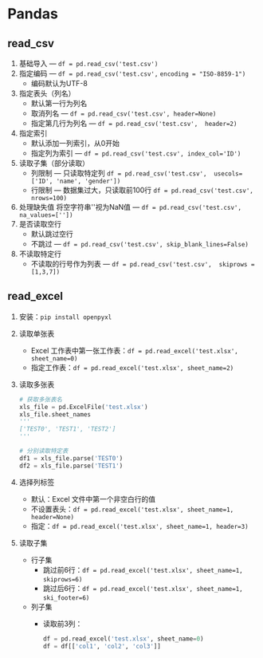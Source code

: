 # Pandas

## read_csv

1. 基础导入 — `df = pd.read_csv('test.csv')` 
2. 指定编码 — `df = pd.read_csv('test.csv',` `encoding = "ISO-8859-1")`
    - 编码默认为UTF-8
3. 指定表头（列名）
    - 默认第一行为列名
    - 取消列名 — `df = pd.read_csv('test.csv', header=None)`
    - 指定第几行为列名 — `df = pd.read_csv('test.csv',  header=2)`
4. 指定索引
    - 默认添加一列索引，从0开始
    - 指定列为索引 — `df = pd.read_csv('test.csv', index_col='ID')`
5. 读取子集（部分读取）
    - 列限制 — 只读取特定列
    `df = pd.read_csv('test.csv',  usecols=['ID', 'name', 'gender'])`
    - 行限制 —  数据集过大，只读取前100行
    `df = pd.read_csv('test.csv', nrows=100)`
6. 处理缺失值
将空字符串''视为NaN值 — `df = pd.read_csv('test.csv', na_values=[''])`
7. 是否读取空行
    - 默认跳过空行
    - 不跳过 — `df = pd.read_csv('test.csv', skip_blank_lines=False)`
8. 不读取特定行
    - 不读取的行号作为列表 — `df = pd.read_csv('test.csv',  skiprows = [1,3,7])`

## read_excel

1. 安装：`pip install openpyxl`
2. 读取单张表
    - Excel 工作表中第一张工作表：`df = pd.read_excel('test.xlsx', sheet_name=0)`
    - 指定工作表：`df = pd.read_excel('test.xlsx', sheet_name=2)`
3. 读取多张表
    
    ```python
    # 获取多张表名
    xls_file = pd.ExcelFile('test.xlsx')
    xls_file.sheet_names
    '''
    ['TEST0', 'TEST1', 'TEST2']
    '''
    
    # 分别读取特定表
    df1 = xls_file.parse('TEST0')
    df2 = xls_file.parse('TEST1')
    ```
    
4. 选择列标签
    - 默认：Excel 文件中第一个非空白行的值
    - 不设置表头：`df = pd.read_excel('test.xlsx', sheet_name=1, header=None)`
    - 指定：`df = pd.read_excel('test.xlsx', sheet_name=1, header=3)`
5. 读取子集
    - 行子集
        - 跳过前6行：`df = pd.read_excel('test.xlsx', sheet_name=1,` `skiprows=6)`
        - 跳过后6行：`df = pd.read_excel('test.xlsx', sheet_name=1,` `ski_footer=6)`
    - 列子集
        - 读取前3列：
            
            ```python
            df = pd.read_excel('test.xlsx', sheet_name=0)  
            df = df[['col1', 'col2', 'col3']]
            ```

